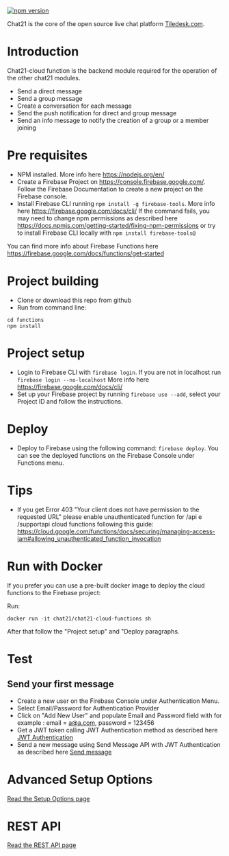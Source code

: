 [![npm version](https://badge.fury.io/js/%40chat21%2Fchat21-cloud-functions-public.svg)](https://badge.fury.io/js/%40chat21%2Fchat21-cloud-functions-public)

Chat21 is the core of the open source live chat platform [Tiledesk.com](http://www.tiledesk.com).

# Introduction

Chat21-cloud function is the backend module required for the operation of the other chat21 modules.

* Send a direct message
* Send a group message
* Create a conversation for each message
* Send the push notification for direct and group message
* Send an info message to notify the creation of a group or a member joining

# Pre requisites

* NPM installed. More info here https://nodejs.org/en/
* Create a Firebase Project on https://console.firebase.google.com/. Follow the Firebase Documentation to create a new project on the Firebase console.
* Install Firebase CLI running ```npm install -g firebase-tools```.
More info here https://firebase.google.com/docs/cli/ 
If the command fails, you may need to change npm permissions as described here https://docs.npmjs.com/getting-started/fixing-npm-permissions or try to install Firebase CLI locally with ```npm install firebase-tools@```

You can find more info about Firebase Functions here https://firebase.google.com/docs/functions/get-started

# Project building
* Clone or download this repo from github 
* Run from command line:
```
cd functions 
npm install
```

# Project setup
* Login to Firebase CLI with ```firebase login```. If you are not in localhost run ```firebase login --no-localhost```
 More info here  https://firebase.google.com/docs/cli/
* Set up your Firebase project by running ```firebase use --add```, select your Project ID and follow the instructions.

# Deploy
* Deploy to Firebase using the following command: ```firebase deploy```. You can see the deployed functions on the Firebase Console under Functions menu.

# Tips

* If you get Error 403 "Your client does not have permission to the requested URL" please enable unauthenticated function for /api e /supportapi cloud functions following this guide: https://cloud.google.com/functions/docs/securing/managing-access-iam#allowing_unauthenticated_function_invocation

# Run with Docker 
If you prefer you can use a pre-built docker image to deploy the cloud functions to the Firebase project:

Run: 
```
docker run -it chat21/chat21-cloud-functions sh
```
After that follow the "Project setup" and "Deploy paragraphs.


# Test
## Send your first message 

* Create a new user on the Firebase Console under Authentication Menu. 
* Select Email/Password for Authentication Provider
* Click on "Add New User" and populate Email and Password field with for example : email = a@a.com, password = 123456
* Get a JWT token calling JWT Authentication method as described here [JWT Authentication](docs/api.md#jwt-authentication)
* Send a new message using Send Message API with JWT Authentication as described here [Send message](docs/api.md#send-a-message)



# Advanced Setup Options
[Read the Setup Options page](docs/setup_options.md)

# REST API
[Read the REST API page](docs/api.md)
